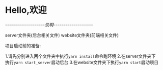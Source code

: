 # Hello,欢迎
*--------------------说明--------------------*

server文件夹(后台相关文件)
website文件夹(前端相关文件)

项目启动前的准备:

1.请先分别进入两个文件夹中执行`yarn install`命令跑环境
2.在server文件夹下执行`yarn start_server`启动后台
3.在website文件夹下执行`yarn start`启动项目

